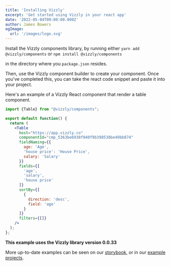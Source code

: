 ```yaml
---
title: 'Installing Vizzly'
excerpt: 'Get started using Vizzly in your react app'
date: '2022-05-04T09:00:00.000Z'
author: James Bowers
ogImage:
  url: '/images/logo.svg'
---
```


Install the Vizzly components library, by running either
`yarn add @vizzly/components`
or
`npm install @vizzly/components`

in the directory where you `package.json` resides.

Then, use the Vizzly component builder to create your component. Once you've completed this, you can take the react code snippet and paste it into your project.

Here's an example of a Vizzly React component that render a table component.

```jsx
import {Table} from "@vizzly/components";

export default function() {
  return (
    <Table
      host="https://app.vizzly.co"
      componentId="cmp_5363be6938f040f9b398538be49bb874"
      fieldNaming={{
        age: 'Age',
        'house price': 'House Price',
        salary: 'Salary'
      }}
      fields={[
        'age',
        'salary',
        'house price'
      ]}
      sortBy={[
        {
          direction: 'desc',
          field: 'age'
        }
      ]}
      filters={[]}
    />
  );
};
```
__This example uses the Vizzly library version 0.0.33__

More up-to-date examples can be seen on our [storybook](https://vizzly-co.github.io/library-storybook), or in our [example projects](https://github.com/vizzly-co/library-examples).
